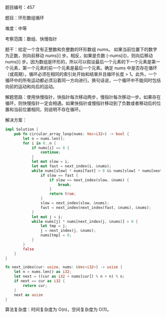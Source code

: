 题目编号：457

题目：环形数组循环

难度：中等

考察范围：数组、快慢指针

题干：给定一个含有正整数和负整数的环形数组 nums。 如果当前位置下的数字为正数，则向前移动 nums[i] 步。相反，如果是负数 (-nums[i])，则向后移动 nums[i] 步。因为数组是环形的，所以可以假设最后一个元素的下一个元素是第一个元素，第一个元素的前一个元素是最后一个元素。确定 nums 中是否存在循环（或周期）。循环必须在相同的索引处开始和结束并且循环长度 > 1。此外，一个循环中的所有运动都必须沿着同一方向进行。换句话说，一个循环中不能同时包括向前的运动和向后的运动。

解题思路：使用快慢指针，快指针每次移动两步，慢指针每次移动一步。如果存在循环，则快慢指针一定会相遇。如果快指针或慢指针移动到了负数或者移动后的位置和当前位置相同，则说明不存在循环。

解决方案：

```rust
impl Solution {
    pub fn circular_array_loop(nums: Vec<i32>) -> bool {
        let n = nums.len();
        for i in 0..n {
            if nums[i] == 0 {
                continue;
            }
            let mut slow = i;
            let mut fast = next_index(i, &nums);
            while nums[slow] * nums[fast] > 0 && nums[slow] * nums[next_index(fast, &nums)] > 0 {
                if slow == fast {
                    if slow == next_index(slow, &nums) {
                        break;
                    }
                    return true;
                }
                slow = next_index(slow, &nums);
                fast = next_index(next_index(fast, &nums), &nums);
            }
            let mut j = i;
            while nums[j] * nums[next_index(j, &nums)] > 0 {
                let tmp = j;
                j = next_index(j, &nums);
                nums[tmp] = 0;
            }
        }
        false
    }
}

fn next_index(cur: usize, nums: &Vec<i32>) -> usize {
    let n = nums.len() as i32;
    let next = ((cur as i32 + nums[cur]) % n + n) % n;
    if next == cur as i32 {
        return cur;
    }
    next as usize
}
```

算法复杂度：时间复杂度为 O(n)，空间复杂度为 O(1)。